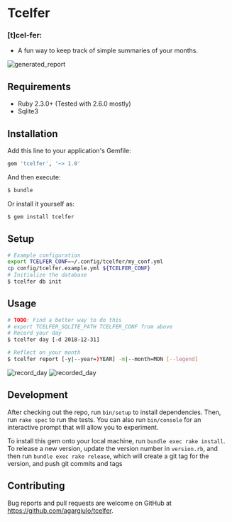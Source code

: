 # Tcelfer

### [t]cel-fer:
  - A fun way to keep track of simple summaries of your months.

![generated_report](/images/generated_report.png)

## Requirements
* Ruby 2.3.0+ (Tested with 2.6.0 mostly)
* Sqlite3

## Installation

Add this line to your application's Gemfile:

```ruby
gem 'tcelfer', '~> 1.0'
```

And then execute:
```bash
$ bundle
```
Or install it yourself as:
```bash
$ gem install tcelfer
```

## Setup
```bash
# Example configuration
export TCELFER_CONF=~/.config/tcelfer/my_conf.yml
cp config/tcelfer.example.yml ${TCELFER_CONF}
# Initialize the database
$ tcelfer db init
```

## Usage

```bash
# TODO: Find a better way to do this
# export TCELFER_SQLITE_PATH TCELFER_CONF from above
# Record your day
$ tcelfer day [-d 2018-12-31]

# Reflect on your month
$ tcelfer report [-y|--year=)YEAR] -m|--month=MON [--legend]
```
![record_day](/images/record_day.png)
![recorded_day](/images/recorded_day.png)

## Development

After checking out the repo, run `bin/setup` to install dependencies. Then, run `rake spec` to run the tests. You can also run `bin/console` for an interactive prompt that will allow you to experiment.

To install this gem onto your local machine, run `bundle exec rake install`. To release a new version, update the version number in `version.rb`, and then run `bundle exec rake release`, which will create a git tag for the version, and push git commits and tags

## Contributing

Bug reports and pull requests are welcome on GitHub at https://github.com/agargiulo/tcelfer.
